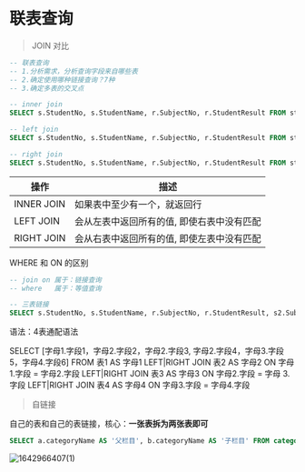 # 联表查询

> JOIN 对比

```SQL
-- 联表查询
-- 1.分析需求，分析查询字段来自哪些表
-- 2.确定使用哪种链接查询？7种
-- 3.确定多表的交叉点

-- inner join
SELECT s.StudentNo, s.StudentName, r.SubjectNo, r.StudentResult FROM student AS s INNER JOIN result AS r WHERE s.StudentNo = r.StudentNo

-- left join
SELECT s.StudentNo, s.StudentName, r.SubjectNo, r.StudentResult FROM student AS s LEFT JOIN result AS r ON s.StudentNo = r.StudentNo

-- right join
SELECT s.StudentNo, s.StudentName, r.SubjectNo, r.StudentResult FROM student AS s RIGHT JOIN result AS r ON s.StudentNo = r.StudentNo

```



| 操作       | 描述                                       |
| ---------- | ------------------------------------------ |
| INNER JOIN | 如果表中至少有一个，就返回行               |
| LEFT JOIN  | 会从左表中返回所有的值, 即使右表中没有匹配 |
| RIGHT JOIN | 会从右表中返回所有的值, 即使左表中没有匹配 |

WHERE 和 ON 的区别

```sql
-- join on 属于：链接查询
-- where   属于：等值查询
```



```sql
-- 三表链接
SELECT s.StudentNo, s.StudentName, r.SubjectNo, r.StudentResult, s2.SubjectNo FROM student AS s INNER JOIN result AS r INNER JOIN `subject` AS s2 WHERE s.StudentNo = r.StudentNo AND r.SubjectNo = s2.SubjectNo
```

语法：4表通配语法

SELECT [字母1.字段1，字母2.字段2，字母2.字段3,  字母2.字段4，字母3.字段5，字母4.字段6] FROM 表1 AS 字母1 LEFT|RIGHT JOIN  表2 AS 字母2 ON 字母1.字段 = 字母2.字段 LEFT|RIGHT JOIN 表3 AS 字母3 ON 字母2.字段 = 字母 3.字段 LEFT|RIGHT JOIN 表4 AS 字母4 ON 字母3.字段 = 字母4.字段



> 自链接

自己的表和自己的表链接，核心：**一张表拆为两张表即可**

```SQL
SELECT a.categoryName AS '父栏目', b.categoryName AS '子栏目' FROM category AS a, category AS b WHERE a.categoryid = b.pid
```

![1642966407(1)](https://s2.loli.net/2022/01/24/OogPsVSFNnDhMtj.png)